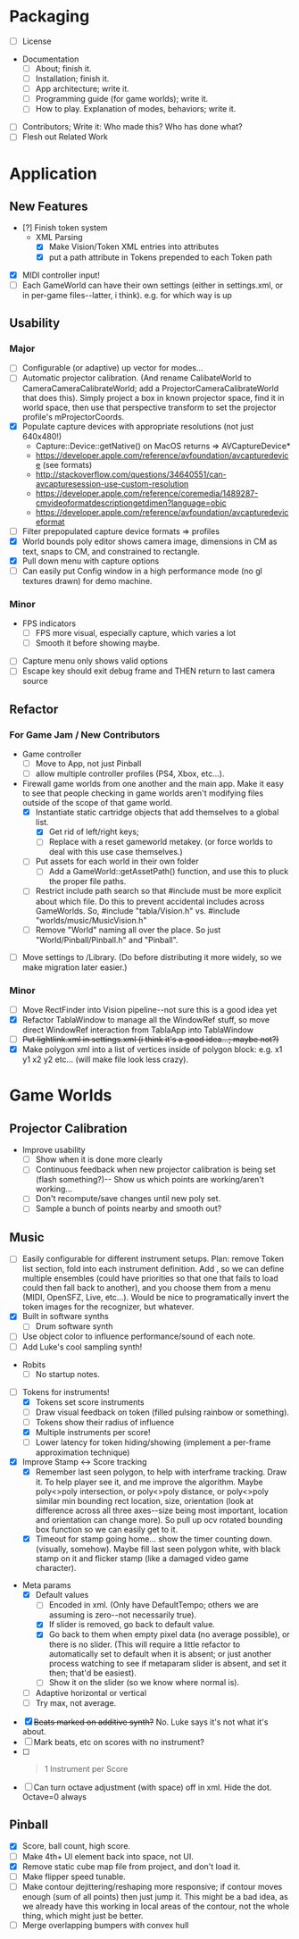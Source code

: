 # Packaging
- [ ] License
- Documentation
	- [ ] About; finish it.
	- [ ] Installation; finish it.
	- [ ] App architecture; write it.		
	- [ ] Programming guide (for game worlds); write it.
	- [ ] How to play. Explanation of modes, behaviors; write it.
- [ ] Contributors; Write it: Who made this? Who has done what?
- [ ] Flesh out Related Work

# Application

## New Features
- [?] Finish token system
	- XML Parsing
		- [x] Make Vision/Token XML entries into attributes
		- [x] put a path attribute in Tokens prepended to each Token path
- [x] MIDI controller input!
- [ ] Each GameWorld can have their own settings (either in settings.xml, or in per-game files--latter, i think). e.g. for which way is up

## Usability
### Major
- [ ] Configurable (or adaptive) up vector for modes... 
- [ ] Automatic projector calibration. (And rename CalibateWorld to CameraCameraCalibrateWorld; add a ProjectorCameraCalibrateWorld that does this). Simply project a box in known projector space, find it in world space, then use that perspective transform to set the projector profile's mProjectorCoords.
- [x] Populate capture devices with appropriate resolutions (not just 640x480!)
	- Capture::Device::getNative() on MacOS returns => AVCaptureDevice*
	- https://developer.apple.com/reference/avfoundation/avcapturedevice (see formats)
	- http://stackoverflow.com/questions/34640551/can-avcapturesession-use-custom-resolution
	- https://developer.apple.com/reference/coremedia/1489287-cmvideoformatdescriptiongetdimen?language=objc
	- https://developer.apple.com/reference/avfoundation/avcapturedeviceformat
- [ ] Filter prepopulated capture device formats => profiles
- [x] World bounds poly editor shows camera image, dimensions in CM as text, snaps to CM, and constrained to rectangle.
- [x] Pull down menu with capture options
- [ ] Can easily put Config window in a high performance mode (no gl textures drawn) for demo machine.

### Minor
- FPS indicators
	- [ ] FPS more visual, especially capture, which varies a lot
	- [ ] Smooth it before showing maybe.
- [ ] Capture menu only shows valid options
- [ ] Escape key should exit debug frame and THEN return to last camera source

## Refactor
### For Game Jam / New Contributors
- Game controller
	- [ ] Move to App, not just Pinball
	- [ ] allow multiple controller profiles (PS4, Xbox, etc...).
- Firewall game worlds from one another and the main app. Make it easy to see that people checking in game worlds aren't modifying files outside of the scope of that game world.
	- [x] Instantiate static cartridge objects that add themselves to a global list.
		- [x] Get rid of left/right keys;
		- [ ] Replace with a reset gameworld metakey. (or force worlds to deal with this use case themselves.)
	- [ ] Put assets for each world in their own folder
		- [ ] Add a GameWorld::getAssetPath() function, and use this to pluck the proper file paths.
	- [ ] Restrict include path search so that #include must be more explicit about which file. Do this to prevent accidental includes across GameWorlds. So, #include "tabla/Vision.h" vs. #include "worlds/music/MusicVision.h"
	- [ ] Remove "World" naming all over the place. So just "World/Pinball/Pinball.h" and "Pinball".
- [ ] Move settings to /Library. (Do before distributing it more widely, so we make migration later easier.)

### Minor
- [ ] Move RectFinder into Vision pipeline--not sure this is a good idea yet
- [x] Refactor TablaWindow to manage all the WindowRef stuff, so move direct WindowRef interaction from TablaApp into TablaWindow 
- [ ] ~~Put lightlink.xml in settings.xml (i think it's a good idea...; maybe not?)~~
- [x] Make polygon xml into a list of vertices inside of polygon block: e.g. <v>x1 y1</v> <v>x2 y2</v> etc... (will make file look less crazy).

# Game Worlds

## Projector Calibration
- Improve usability
	- [ ] Show when it is done more clearly
	- [ ] Continuous feedback when new projector calibration is being set (flash something?)--
		Show us which points are working/aren't working...
	- [ ] Don't recompute/save changes until new poly set.
	- [ ] Sample a bunch of points nearby and smooth out?

## Music
- [ ] Easily configurable for different instrument setups. Plan: remove Token list section, fold into each instrument definition. Add <Ensemble>, so we can define multiple ensembles (could have priorities so that one that fails to load could then fall back to another), and you choose them from a menu (MIDI, OpenSFZ, Live, etc...). Would be nice to programatically invert the token images for the recognizer, but whatever.
- [x] Built in software synths
    - [ ] Drum software synth
- [ ] Use object color to influence performance/sound of each note.
- [ ] Add Luke's cool sampling synth!
- Robits
	- [ ] No startup notes.
- [ ] Tokens for instruments!
	- [x] Tokens set score instruments
	- [ ] Draw visual feedback on token (filled pulsing rainbow or something).
	- [ ] Tokens show their radius of influence
	- [x] Multiple instruments per score!
	- [ ] Lower latency for token hiding/showing (implement a per-frame approximation technique)
- [x] Improve Stamp <-> Score tracking
	- [x] Remember last seen polygon, to help with interframe tracking. Draw it. To help player see it, and me improve the algorithm. Maybe poly<>poly intersection, or poly<>poly distance, or poly<>poly similar min bounding rect location, size, orientation (look at difference across all three axes--size being most important, location and orientation can change more). So pull up ocv rotated bounding box function so we can easily get to it.
	- [x] Timeout for stamp going home... show the timer counting down. (visually, somehow). Maybe fill last seen polygon white, with black stamp on it and flicker stamp (like a damaged video game character).  
- Meta params
	- [x] Default values
		- [ ] Encoded in xml. (Only have DefaultTempo; others we are assuming is zero--not necessarily true).
		- [x] If slider is removed, go back to default value.
		- [x] Go back to them when empty pixel data (no average possible), or there is no slider. (This will require a little refactor to automatically set to default when it is absent; or just another process watching to see if metaparam slider is absent, and set it then; that'd be easiest).
		- [ ] Show it on the slider (so we know where normal is).
	- [ ] Adaptive horizontal or vertical
	- [ ] Try max, not average.
- [x] ~~Beats marked on additive synth?~~ No. Luke says it's not what it's about.
- [ ] Mark beats, etc on scores with no instrument?
- [ ] >1 Instrument per Score
- [ ] Can turn octave adjustment (with space) off in xml. Hide the dot. Octave=0 always

## Pinball
- [x] Score, ball count, high score.
- [ ] Make 4th+ UI element back into space, not UI.
- [x] Remove static cube map file from project, and don't load it.
- [ ] Make flipper speed tunable.
- [ ] Make contour dejittering/reshaping more responsive; if contour moves enough (sum of all points) then just jump it. This might be a bad idea, as we already have this working in local areas of the contour, not the whole thing, which might just be better.
- [ ] Merge overlapping bumpers with convex hull 